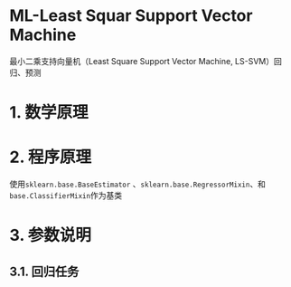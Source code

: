 # ML-Least Squar Support Vector Machine

最小二乘支持向量机（Least Square Support Vector Machine, LS-SVM）回归、预测

# 1. 数学原理



# 2. 程序原理

使用`sklearn.base.BaseEstimator` 、`sklearn.base.RegressorMixin`、和`base.ClassifierMixin`作为基类



# 3. 参数说明

## 3.1. 回归任务

